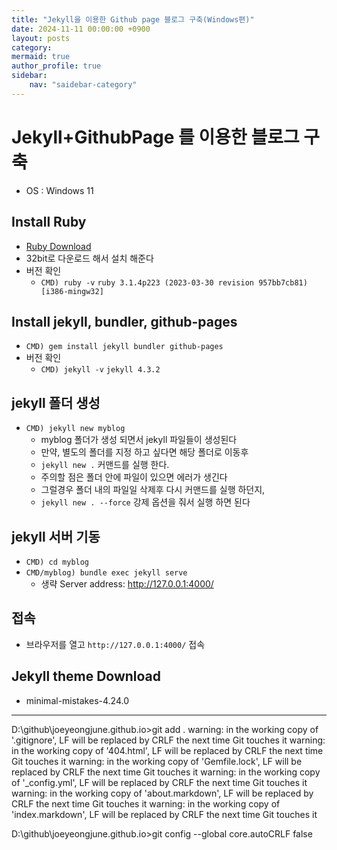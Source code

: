 ```yaml
---
title: "Jekyll을 이용한 Github page 블로그 구축(Windows편)" 
date: 2024-11-11 00:00:00 +0900
layout: posts
category: 
mermaid: true
author_profile: true
sidebar:
    nav: "saidebar-category"
---
```


# Jekyll+GithubPage 를 이용한 블로그 구축

- OS : Windows 11

## Install Ruby

- [Ruby Download](https://www.ruby-lang.org/)
- 32bit로 다운로드 해서 설치 해준다
- 버전 확인
  - `CMD) ruby -v`
  `ruby 3.1.4p223 (2023-03-30 revision 957bb7cb81) [i386-mingw32]`

## Install jekyll, bundler, github-pages

- `CMD) gem install jekyll bundler github-pages`
- 버전 확인
  - `CMD) jekyll -v`
  `jekyll 4.3.2`

## jekyll 폴더 생성

- `CMD) jekyll new myblog`
  - myblog 폴더가 생성 되면서 jekyll 파일들이 생성된다
  - 만약, 별도의 폴더를 지정 하고 싶다면 해당 폴더로 이동후
  -  `jekyll new .` 커맨드를 실행 한다.
  -  주의할 점은 폴더 안에 파일이 있으면 에러가 생긴다
  -  그럴경우 폴더 내의 파일일 삭제후 다시 커맨드를 실행 하던지,
  -   `jekyll new . --force` 강제 옵션을 줘서 실행 하면 된다

## jekyll 서버 기동

- `CMD) cd myblog`
- `CMD/myblog) bundle exec jekyll serve`
  - 생략
    Server address: http://127.0.0.1:4000/

## 접속

- 브라우저를 열고 `http://127.0.0.1:4000/` 접속


## Jekyll theme Download

- minimal-mistakes-4.24.0


-----
D:\github\joeyeongjune.github.io>git add .
warning: in the working copy of '.gitignore', LF will be replaced by CRLF the next time Git touches it
warning: in the working copy of '404.html', LF will be replaced by CRLF the next time Git touches it
warning: in the working copy of 'Gemfile.lock', LF will be replaced by CRLF the next time Git touches it
warning: in the working copy of '_config.yml', LF will be replaced by CRLF the next time Git touches it
warning: in the working copy of 'about.markdown', LF will be replaced by CRLF the next time Git touches it
warning: in the working copy of 'index.markdown', LF will be replaced by CRLF the next time Git touches it

D:\github\joeyeongjune.github.io>git config --global core.autoCRLF false